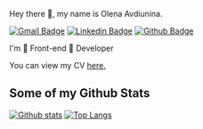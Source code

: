 Hey there 👋, my name is Olena Avdiunina.

[![Gmail Badge](https://img.shields.io/badge/-elena.avdiunina@gmail.com-c14438?style=flat&logo=Gmail&logoColor=white&link=mailto:elena.avdiunina@gmail.com)](mailto:elena.avdiunina@gmail.com) 
[![Linkedin Badge](https://img.shields.io/badge/OlenaAwd-0072b1?style=flat&logo=Linkedin&logoColor=white&link=https://www.linkedin.com/in/olena-avdiunina-ba6983222/)]([https://www.linkedin.com/in/olena-avdiunina/]) 
[![Github Badge](https://img.shields.io/badge/-OlenaAwd-grey?style=flat&logo=github&logoColor=white&link=https://github.com/OlenaAwd/)](https://www.github.com/OlenaAwd/) <p align='left'>I'm 💚 Front-end 💚 Developer</p><p align='left'> You can view my CV <a href='https://olenaawd.github.io/CV/' target=_blank><u>here</u>.</a></p>


## Some of my Github Stats
[![Github stats](https://github-readme-stats.vercel.app/api?username=OlenaAwd&show_icons=true&include_all_commits=true)](https://github.com/OlenaAwd/github-readme-stats)
[![Top Langs](https://github-readme-stats.vercel.app/api/top-langs/?username=OlenaAwd&layout=compact)](https://github.com/OlenaAwd/github-readme-stats)

